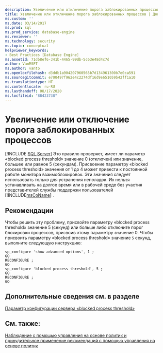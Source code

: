```yaml
---
description: Увеличение или отключение порога заблокированных процессов
title: Увеличение или отключение порога заблокированных процессов | Документация Майкрософт
ms.custom: ''
ms.date: 03/14/2017
ms.prod: sql
ms.prod_service: database-engine
ms.reviewer: ''
ms.technology: security
ms.topic: conceptual
helpviewer_keywords:
- Best Practices [Database Engine]
ms.assetid: 71db8ef6-341b-4465-99db-5c63e48d4c7d
author: VanMSFT
ms.author: vanto
ms.openlocfilehash: d3ddb1a904207960565b7d134961300b7e0ca591
ms.sourcegitcommit: e700497f962e4c2274df16d9e651059b42ff1a10
ms.translationtype: HT
ms.contentlocale: ru-RU
ms.lasthandoff: 08/17/2020
ms.locfileid: "88423738"
---
```

# <a name="increase-or-disable-blocked-process-threshold"></a>Увеличение или отключение порога заблокированных процессов
 [!INCLUDE [SQL Server](../../includes/applies-to-version/sqlserver.md)]
  Это правило проверяет, имеет ли параметр «blocked process threshold» значение 0 (отключен) или значение, большее или равное 5 (секундам). Присвоение параметру «blocked process threshold» значения от 1 до 4 может привести к постоянной работе монитора взаимоблокировок. Эти значения следует использовать только для устранения неполадок. Их нельзя устанавливать на долгое время или в рабочей среде без участия представителей службы поддержки пользователей [!INCLUDE[msCoName](../../includes/msconame-md.md)] .  
  
## <a name="best-practices-recommendations"></a>Рекомендации  
 Чтобы решить эту проблему, присвойте параметру «blocked process threshold» значение 5 (секунд) или больше либо отключите порог блокировки процессов, присвоив этому параметру значение 0. Чтобы присвоить параметру «blocked process threshold» значение `5` секунд, выполните следующую инструкцию:  
  
```  
sp_configure 'show advanced options', 1 ;  
GO  
RECONFIGURE ;  
GO  
sp_configure 'blocked process threshold', 5 ;  
GO  
RECONFIGURE ;  
GO  
```  
  
## <a name="for-more-information"></a>Дополнительные сведения см. в разделе  
 [Параметр конфигурации сервера «blocked process threshold»](../../database-engine/configure-windows/blocked-process-threshold-server-configuration-option.md)  
  
## <a name="see-also"></a>См. также:  
 [Наблюдение с помощью управления на основе политик и принудительное применение рекомендаций с помощью управления на основе политик](../../relational-databases/policy-based-management/monitor-and-enforce-best-practices-by-using-policy-based-management.md)  
  
  
